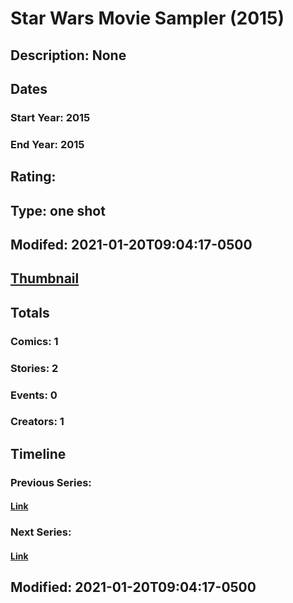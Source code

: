 # Star Wars Movie Sampler (2015)
## Description: None
## Dates
### Start Year: 2015
### End Year: 2015
## Rating: 
## Type: one shot
## Modifed: 2021-01-20T09:04:17-0500
## [Thumbnail](http://i.annihil.us/u/prod/marvel/i/mg/b/40/image_not_available.jpg)
## Totals
### Comics: 1
### Stories: 2
### Events: 0
### Creators: 1
## Timeline
### Previous Series: 
#### [Link]()
### Next Series: 
#### [Link]()
## Modified: 2021-01-20T09:04:17-0500
